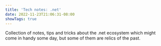 ```yaml
---
title: 'Tech notes: .net'
date: 2022-11-23T21:06:31-08:00
showTags: true
---
```


Collection of notes, tips and tricks about the .net ecosystem which might come in handy some day, but some of them are relics of the past.
